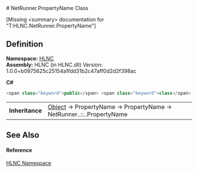 ﻿<document xml:space="preserve">
<file name="T_HLNC_NetRunner_PropertyName" /># NetRunner.PropertyName Class<span id="PageHeader"> </span>


\[Missing &lt;summary&gt; documentation for "T:HLNC.NetRunner.PropertyName"\]

<SectionTitle xml:space="preserve">

## Definition
</SectionTitle>**Namespace:** <a href="N_HLNC">HLNC</a>  
**Assembly:** HLNC (in HLNC.dll) Version: 1.0.0+b0975625c25154a1fdd31b2c47aff0d2d2f398ac

**C#**
``` C#
<span class="keyword">public</span> <span class="keyword">class</span> <span class="identifier">PropertyName</span> : <span class="identifier">PropertyName</span>
```

<table><tr><td><strong>Inheritance</strong></td><td><a href="https://learn.microsoft.com/dotnet/api/system.object" target="_blank" rel="noopener noreferrer">Object</a>  →  <span class="noLink">PropertyName</span>  →  <span class="noLink">PropertyName</span>  →  <span class="selflink">NetRunner<span class="languageSpecificText"><span class="cs">.</span><span class="vb">.</span><span class="cpp">::</span><span class="nu">.</span><span class="fs">.</span></span>PropertyName</span></td></tr>
</table>

<SectionTitle xml:space="preserve">

## See Also
<span id="seeAlso"> </span></SectionTitle><SectionTitle xml:space="preserve">

#### Reference
</SectionTitle><a href="N_HLNC">HLNC Namespace</a>  
</document>